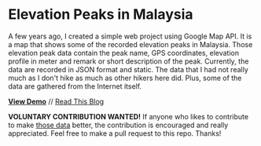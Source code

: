 # Elevation Peaks in Malaysia

A few years ago, I created a simple web project using Google Map API. It is a map that shows some of the recorded elevation peaks in Malaysia. Those elevation peak data contain the peak name, GPS coordinates, elevation profile in meter and remark or short description of the peak. Currently, the data are recorded in JSON format and static. The data that I had not really much as I don't hike as much as other hikers here did. Plus, some of the data are gathered from the Internet itself.

[**View Demo**](https://codepen.io/heiswayi/full/rjJjEz) // [Read This Blog](https://heiswayi.nrird.com/2018/elevation-peaks-in-malaysia)

**VOLUNTARY CONTRIBUTION WANTED!** If anyone who likes to contribute to make [those data](data.json) better, the contribution is encouraged and really appreciated. Feel free to make a pull request to this repo. Thanks!
